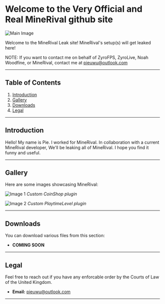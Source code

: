# Welcome to the Very Official and Real MineRival github site

![Main Image](https://pufferfish.host/_next/static/images/minerival-655b5648c26959c1091903bf2cd09817.png.webp)

Welcome to the MineRival Leak site! MineRival's setup(s) will get leaked here!

NOTE: If you want to contact me on behalf of ZyroFPS, ZyroLive, Noah Woodfine, or MineRival, contact me at pieuwu@outlook.com

---

## Table of Contents
1. [Introduction](#introduction)
2. [Gallery](#gallery)
3. [Downloads](#downloads)
4. [Legal](#legal)

---

## Introduction
Hello! My name is Pie. I worked for MineRival. In collaboration with a current MineRival developer, We'll be leaking all of MineRival. I hope you find it funny and useful.

---

## Gallery
Here are some images showcasing MineRival:

![Image 1](https://media.discordapp.net/attachments/1270816765026238618/1270816850011492434/image.png?ex=66b513eb&is=66b3c26b&hm=22eafaf8d83d00a7095961dafbaeff000777b701e20e828b0d34894fdfef9f28&=&format=webp&quality=lossless)
*Custom CoinShop plugin*

![Image 2](https://media.discordapp.net/attachments/1270816765026238618/1270817309912731668/image.png?ex=66b51459&is=66b3c2d9&hm=d641975aaf00d620b87c7d4fefaaadc22c7bd2f0f17a2bbedaf82527c3ee9fe8&=&format=webp&quality=lossless)
*Custom PlaytimeLevel plugin*


---

## Downloads
You can download various files from this section:

- **COMING SOON**
---

## Legal
Feel free to reach out if you have any enforcable order by the Courts of Law of the United Kingdom.

- **Email:** pieuwu@outlook.com

---


